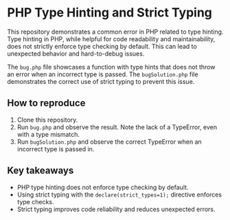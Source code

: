 # PHP Type Hinting and Strict Typing

This repository demonstrates a common error in PHP related to type hinting.  Type hinting in PHP, while helpful for code readability and maintainability, does not strictly enforce type checking by default. This can lead to unexpected behavior and hard-to-debug issues.

The `bug.php` file showcases a function with type hints that does not throw an error when an incorrect type is passed. The `bugSolution.php` file demonstrates the correct use of strict typing to prevent this issue.

## How to reproduce

1. Clone this repository.
2. Run `bug.php` and observe the result. Note the lack of a TypeError, even with a type mismatch.
3. Run `bugSolution.php` and observe the correct TypeError when an incorrect type is passed in.

## Key takeaways

* PHP type hinting does not enforce type checking by default.
* Using strict typing with the `declare(strict_types=1);` directive enforces type checks.
* Strict typing improves code reliability and reduces unexpected errors.  
